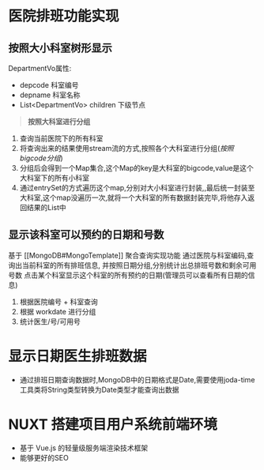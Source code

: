 # 医院排班功能实现
## 按照大小科室树形显示
DepartmentVo属性:
- depcode 科室编号
- depname 科室名称
- List\<DepartmentVo> children 下级节点
> **按照大科室进行分组**
1. 查询当前医院下的所有科室
2. 将查询出来的结果使用stream流的方式,按照各个大科室进行分组(*按照bigcode分组*)
3. 分组后会得到一个Map集合,这个Map的key是大科室的bigcode,value是这个大科室下的所有小科室
4. 通过entrySet的方式遍历这个map,分别对大小科室进行封装,,最后统一封装至大科室,这个map没遍历一次,就将一个大科室的所有数据封装完毕,将他存入返回结果的List中
## 显示该科室可以预约的日期和号数
基于 [[MongoDB#MongoTemplate]] 聚合查询实现功能
通过医院与科室编码,查询出当前科室的所有排班信息, 并按照日期分组,分别统计出总排班号数和剩余可用号数
点击某个科室显示这个科室的所有预约的日期(管理员可以查看所有日期的信息)
1. 根据医院编号 + 科室查询
2. 根据 workdate 进行分组
3. 统计医生/号/可用号
# 显示日期医生排班数据
- 通过排班日期查询数据时,MongoDB中的日期格式是Date,需要使用joda-time工具类将String类型转换为Date类型才能查询出数据
# NUXT 搭建项目用户系统前端环境
- 基于 Vue.js 的轻量级服务端渲染技术框架
- 能够更好的SEO